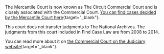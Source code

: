 The Mercantile Court is now known as The Circuit Commercial Court and is closely associated with the Commercial Court. [You can find cases decided by the Mercantile Court here](https://caselaw.nationalarchives.gov.uk/judgments/search?query=&from_day=&from_month=&from_year=&to_day=&to_month=&to_year=&court=ewhc%2Fmercantile&party=&judge=){target="\_blank"}.

This court does not transfer judgments to The National Archives. The judgments from this court included in Find Case Law are from 2008 to 2014.

You can read more about it on [the Commercial Court on the Judiciary website](https://www.judiciary.uk/courts-and-tribunals/business-and-property-courts/commercial-court/){target="\_blank"}.
